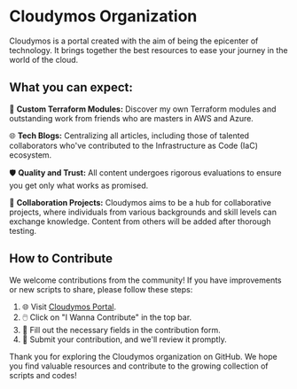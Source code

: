 # Cloudymos Organization

Cloudymos is a portal created with the aim of being the epicenter of technology. It brings together the best resources to ease your journey in the world of the cloud.

## What you can expect:

🚀 **Custom Terraform Modules:** Discover my own Terraform modules and outstanding work from friends who are masters in AWS and Azure.

🌐 **Tech Blogs:** Centralizing all articles, including those of talented collaborators who've contributed to the Infrastructure as Code (IaC) ecosystem.

🛡️ **Quality and Trust:** All content undergoes rigorous evaluations to ensure you get only what works as promised.

🤝 **Collaboration Projects:** Cloudymos aims to be a hub for collaborative projects, where individuals from various backgrounds and skill levels can exchange knowledge. Content from others will be added after thorough testing.

## How to Contribute

We welcome contributions from the community! If you have improvements or new scripts to share, please follow these steps:

1. 🌐 Visit [Cloudymos Portal](https://www.cloudymos.com).
2. 🖱️ Click on "I Wanna Contribute" in the top bar.
3. 📝 Fill out the necessary fields in the contribution form.
4. 🚀 Submit your contribution, and we'll review it promptly.

Thank you for exploring the Cloudymos organization on GitHub. We hope you find valuable resources and contribute to the growing collection of scripts and codes!
